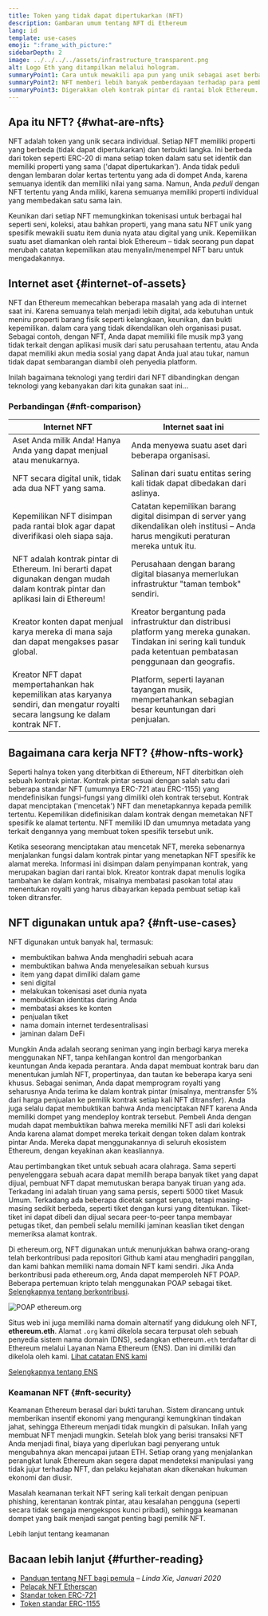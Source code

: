```yaml
---
title: Token yang tidak dapat dipertukarkan (NFT)
description: Gambaran umum tentang NFT di Ethereum
lang: id
template: use-cases
emoji: ":frame_with_picture:"
sidebarDepth: 2
image: ../../../../assets/infrastructure_transparent.png
alt: Logo Eth yang ditampilkan melalui hologram.
summaryPoint1: Cara untuk mewakili apa pun yang unik sebagai aset berbasis Ethereum.
summaryPoint2: NFT memberi lebih banyak pemberdayaan terhadap para pembuat konten daripada sebelumnya.
summaryPoint3: Digerakkan oleh kontrak pintar di rantai blok Ethereum.
---
```


## Apa itu NFT? {#what-are-nfts}

NFT adalah token yang unik secara individual. Setiap NFT memiliki properti yang berbeda (tidak dapat dipertukarkan) dan terbukti langka. Ini berbeda dari token seperti ERC-20 di mana setiap token dalam satu set identik dan memiliki properti yang sama ('dapat dipertukarkan'). Anda tidak peduli dengan lembaran dolar kertas tertentu yang ada di dompet Anda, karena semuanya identik dan memiliki nilai yang sama. Namun, Anda _peduli_ dengan NFT tertentu yang Anda miliki, karena semuanya memiliki properti individual yang membedakan satu sama lain.

Keunikan dari setiap NFT memungkinkan tokenisasi untuk berbagai hal seperti seni, koleksi, atau bahkan properti, yang mana satu NFT unik yang spesifik mewakili suatu item dunia nyata atau digital yang unik. Kepemilikan suatu aset diamankan oleh rantai blok Ethereum – tidak seorang pun dapat merubah catatan kepemilikan atau menyalin/menempel NFT baru untuk mengadakannya.

<YouTube id="Xdkkux6OxfM" />

## Internet aset {#internet-of-assets}

NFT dan Ethereum memecahkan beberapa masalah yang ada di internet saat ini. Karena semuanya telah menjadi lebih digital, ada kebutuhan untuk meniru properti barang fisik seperti kelangkaan, keunikan, dan bukti kepemilikan. dalam cara yang tidak dikendalikan oleh organisasi pusat. Sebagai contoh, dengan NFT, Anda dapat memiliki file musik mp3 yang tidak terkait dengan aplikasi musik dari satu perusahaan tertentu, atau Anda dapat memiliki akun media sosial yang dapat Anda jual atau tukar, namun tidak dapat sembarangan diambil oleh penyedia platform.

Inilah bagaimana teknologi yang terdiri dari NFT dibandingkan dengan teknologi yang kebanyakan dari kita gunakan saat ini...

### Perbandingan {#nft-comparison}

| Internet NFT                                                                                                                        | Internet saat ini                                                                                                                                                      |
| ----------------------------------------------------------------------------------------------------------------------------------- | ---------------------------------------------------------------------------------------------------------------------------------------------------------------------- |
| Aset Anda milik Anda! Hanya Anda yang dapat menjual atau menukarnya.                                                                | Anda menyewa suatu aset dari beberapa organisasi.                                                                                                                      |
| NFT secara digital unik, tidak ada dua NFT yang sama.                                                                               | Salinan dari suatu entitas sering kali tidak dapat dibedakan dari aslinya.                                                                                             |
| Kepemilikan NFT disimpan pada rantai blok agar dapat diverifikasi oleh siapa saja.                                                  | Catatan kepemilikan barang digital disimpan di server yang dikendalikan oleh institusi – Anda harus mengikuti peraturan mereka untuk itu.                              |
| NFT adalah kontrak pintar di Ethereum. Ini berarti dapat digunakan dengan mudah dalam kontrak pintar dan aplikasi lain di Ethereum! | Perusahaan dengan barang digital biasanya memerlukan infrastruktur "taman tembok" sendiri.                                                                             |
| Kreator konten dapat menjual karya mereka di mana saja dan dapat mengakses pasar global.                                            | Kreator bergantung pada infrastruktur dan distribusi platform yang mereka gunakan. Tindakan ini sering kali tunduk pada ketentuan pembatasan penggunaan dan geografis. |
| Kreator NFT dapat mempertahankan hak kepemilikan atas karyanya sendiri, dan mengatur royalti secara langsung ke dalam kontrak NFT.  | Platform, seperti layanan tayangan musik, mempertahankan sebagian besar keuntungan dari penjualan.                                                                     |

## Bagaimana cara kerja NFT? {#how-nfts-work}

Seperti halnya token yang diterbitkan di Ethereum, NFT diterbitkan oleh sebuah kontrak pintar. Kontrak pintar sesuai dengan salah satu dari beberapa standar NFT (umumnya ERC-721 atau ERC-1155) yang mendefinisikan fungsi-fungsi yang dimiliki oleh kontrak tersebut. Kontrak dapat menciptakan ('mencetak') NFT dan menetapkannya kepada pemilik tertentu. Kepemilikan didefinisikan dalam kontrak dengan memetakan NFT spesifik ke alamat tertentu. NFT memiliki ID dan umumnya metadata yang terkait dengannya yang membuat token spesifik tersebut unik.

Ketika seseorang menciptakan atau mencetak NFT, mereka sebenarnya menjalankan fungsi dalam kontrak pintar yang menetapkan NFT spesifik ke alamat mereka. Informasi ini disimpan dalam penyimpanan kontrak, yang merupakan bagian dari rantai blok. Kreator kontrak dapat menulis logika tambahan ke dalam kontrak, misalnya membatasi pasokan total atau menentukan royalti yang harus dibayarkan kepada pembuat setiap kali token ditransfer.

## NFT digunakan untuk apa? {#nft-use-cases}

NFT digunakan untuk banyak hal, termasuk:

- membuktikan bahwa Anda menghadiri sebuah acara
- membuktikan bahwa Anda menyelesaikan sebuah kursus
- item yang dapat dimiliki dalam game
- seni digital
- melakukan tokenisasi aset dunia nyata
- membuktikan identitas daring Anda
- membatasi akses ke konten
- penjualan tiket
- nama domain internet terdesentralisasi
- jaminan dalam DeFi

Mungkin Anda adalah seorang seniman yang ingin berbagi karya mereka menggunakan NFT, tanpa kehilangan kontrol dan mengorbankan keuntungan Anda kepada perantara. Anda dapat membuat kontrak baru dan menentukan jumlah NFT, propertinyaa, dan tautan ke beberapa karya seni khusus. Sebagai seniman, Anda dapat memprogram royalti yang seharusnya Anda terima ke dalam kontrak pintar (misalnya, mentransfer 5% dari harga penjualan ke pemilik kontrak setiap kali NFT ditransfer). Anda juga selalu dapat membuktikan bahwa Anda menciptakan NFT karena Anda memiliki dompet yang mendeploy kontrak tersebut. Pembeli Anda dengan mudah dapat membuktikan bahwa mereka memiliki NFT asli dari koleksi Anda karena alamat dompet mereka terkait dengan token dalam kontrak pintar Anda. Mereka dapat menggunakannya di seluruh ekosistem Ethereum, dengan keyakinan akan keasliannya.

Atau pertimbangkan tiket untuk sebuah acara olahraga. Sama seperti penyelenggara sebuah acara dapat memilih berapa banyak tiket yang dapat dijual, pembuat NFT dapat memutuskan berapa banyak tiruan yang ada. Terkadang ini adalah tiruan yang sama persis, seperti 5000 tiket Masuk Umum. Terkadang ada beberapa dicetak sangat serupa, tetapi masing-masing sedikit berbeda, seperti tiket dengan kursi yang ditentukan. Tiket-tiket ini dapat dibeli dan dijual secara peer-to-peer tanpa membayar petugas tiket, dan pembeli selalu memiliki jaminan keaslian tiket dengan memeriksa alamat kontrak.

Di ethereum.org, NFT digunakan untuk menunjukkan bahwa orang-orang telah berkontribusi pada repositori Github kami atau menghadiri panggilan, dan kami bahkan memiliki nama domain NFT kami sendiri. Jika Anda berkontribusi pada ethereum.org, Anda dapat memperoleh NFT POAP. Beberapa pertemuan kripto telah menggunakan POAP sebagai tiket. [Selengkapnya tentang berkontribusi](/contributing/#poap).

![POAP ethereum.org](./poap.png)

Situs web ini juga memiliki nama domain alternatif yang didukung oleh NFT, **ethereum.eth**. Alamat `.org` kami dikelola secara terpusat oleh sebuah penyedia sistem nama domain (DNS), sedangkan ethereum`.eth` terdaftar di Ethereum melalui Layanan Nama Ethereum (ENS). Dan ini dimiliki dan dikelola oleh kami. [Lihat catatan ENS kami](https://app.ens.domains/name/ethereum.eth)

[Selengkapnya tentang ENS](https://app.ens.domains)

<Divider />

### Keamanan NFT {#nft-security}

Keamanan Ethereum berasal dari bukti taruhan. Sistem dirancang untuk memberikan insentif ekonomi yang mengurangi kemungkinan tindakan jahat, sehingga Ethereum menjadi tidak mungkin di palsukan. Inilah yang membuat NFT menjadi mungkin. Setelah blok yang berisi transaksi NFT Anda menjadi final, biaya yang diperlukan bagi penyerang untuk mengubahnya akan mencapai jutaan ETH. Setiap orang yang menjalankan perangkat lunak Ethereum akan segera dapat mendeteksi manipulasi yang tidak jujur terhadap NFT, dan pelaku kejahatan akan dikenakan hukuman ekonomi dan diusir.

Masalah keamanan terkait NFT sering kali terkait dengan penipuan phishing, kerentanan kontrak pintar, atau kesalahan pengguna (seperti secara tidak sengaja mengekspos kunci pribadi), sehingga keamanan dompet yang baik menjadi sangat penting bagi pemilik NFT.

<ButtonLink to="/security/">
  Lebih lanjut tentang keamanan
</ButtonLink>

## Bacaan lebih lanjut {#further-reading}

- [Panduan tentang NFT bagi pemula](https://linda.mirror.xyz/df649d61efb92c910464a4e74ae213c4cab150b9cbcc4b7fb6090fc77881a95d) – _Linda Xie, Januari 2020_
- [Pelacak NFT Etherscan](https://etherscan.io/nft-top-contracts)
- [Standar token ERC-721](/developers/docs/standards/tokens/erc-721/)
- [Token standar ERC-1155](/developers/docs/standards/tokens/erc-1155/)

<Divider />

<QuizWidget quizKey="nfts" />
